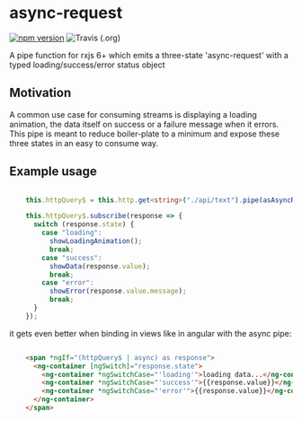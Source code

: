 # async-request

[![npm version](https://badge.fury.io/js/%40aviellv%2Fasync-request-rxjs-pipe.svg)](https://badge.fury.io/js/%40aviellv%2Fasync-request-rxjs-pipe)
![Travis (.org)](https://img.shields.io/travis/avilv/async-request.svg)

A pipe function for rxjs 6+ which emits a three-state 'async-request' with a typed loading/success/error  status object

## Motivation

A common use case for consuming streams is displaying a loading animation, the data itself on success or a failure message when it errors.
This pipe is meant to reduce boiler-plate to a minimum and expose these three states in an easy to consume way.

## Example usage
 
 
```ts

    this.httpQuery$ = this.http.get<string>("./api/text").pipe(asAsyncRequest<string, HttpErrorResponse>());

    this.httpQuery$.subscribe(response => {
      switch (response.state) {
        case "loading":
          showLoadingAnimation();
          break;
        case "success":
          showData(response.value);
          break;
        case "error":
          showError(response.value.message);
          break;
      }
    });
```
it gets even better when binding in views like in angular with the async pipe:

```html

    <span *ngIf="(httpQuery$ | async) as response">
      <ng-container [ngSwitch]="response.state">
        <ng-container *ngSwitchCase="'loading'">loading data...</ng-container>
        <ng-container *ngSwitchCase="'success'">{{response.value}}</ng-container>
        <ng-container *ngSwitchCase="'error'">{{response.value}}</ng-container>
      </ng-container>
    </span>
```
